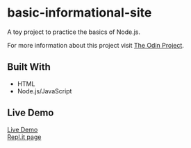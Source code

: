 # basic-informational-site

A toy project to practice the basics of Node.js.

For more information about this project visit [The Odin Project](https://www.theodinproject.com/lessons/basic-informational-site).

## Built With

- HTML
- Node.js/JavaScript

## Live Demo

[Live Demo](https://basic-informational-site.meratio.repl.co)<br/>
[Repl.it page](https://repl.it/@MERatio/basic-informational-site)
